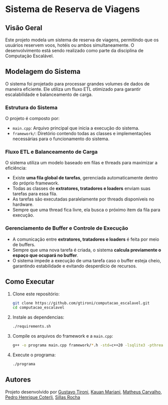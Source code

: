 # Sistema de Reserva de Viagens

## Visão Geral
Este projeto modela um sistema de reserva de viagens, permitindo que os usuários reservem voos, hotéis ou ambos simultaneamente. O desenvolvimento está sendo realizado como parte da disciplina de Computação Escalável.

## Modelagem do Sistema
O sistema foi projetado para processar grandes volumes de dados de maneira eficiente. Ele utiliza um fluxo ETL otimizado para garantir escalabilidade e balanceamento de carga.

### Estrutura do Sistema
O projeto é composto por:
- `main.cpp`: Arquivo principal que inicia a execução do sistema.
- `framework/`: Diretório contendo todas as classes e implementações necessárias para o funcionamento do sistema.

### Fluxo ETL e Balanceamento de Carga
O sistema utiliza um modelo baseado em filas e threads para maximizar a eficiência:
- Existe **uma fila global de tarefas**, gerenciada automaticamente dentro do próprio framework.
- Todas as classes de **extratores, tratadores e loaders** enviam suas tarefas para essa fila.
- As tarefas são executadas paralelamente por threads disponíveis no hardware.
- Sempre que uma thread fica livre, ela busca o próximo item da fila para execução.

### Gerenciamento de Buffer e Controle de Execução
- A comunicação entre **extratores, tratadores e loaders** é feita por meio de buffers.
- Sempre que uma nova tarefa é criada, o sistema **calcula previamente o espaço que ocupará no buffer**.
- O sistema impede a execução de uma tarefa caso o buffer esteja cheio, garantindo estabilidade e evitando desperdício de recursos.

## Como Executar
1. Clone este repositório:
   ```sh
   git clone https://github.com/gtironi/computacao_escalavel.git
   cd computacao_escalavel
   ```
2. Instale as dependencias:
   ```sh
   ./requirements.sh
   ```
3. Compile os arquivos do framework e a `main.cpp`:
   ```sh
   g++ -o programa main.cpp framework/*.h -std=c++20 -lsqlite3 -pthread
   ```
4. Execute o programa:
   ```sh
   ./programa
   ```

## Autores
Projeto desenvolvido por [Gustavo Tironi](https://github.com/gtironi), [Kauan Mariani](https://github.com/kauanmaf), [Matheus Carvalho](https://github.com/MatCarvalho21), [Pedro Henrique Coterli](https://github.com/PedroPHC25), [Sillas Rocha](https://github.com/scrocha)
